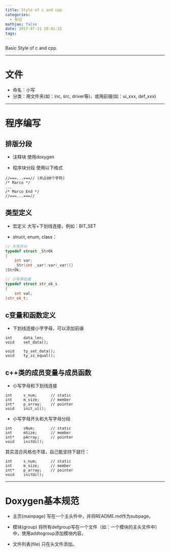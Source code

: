 ```yaml
---
title: Style of c and cpp
categories:
  - 杂记
mathjax: false
date: 2017-07-21 20:41:15
tags:
---
```


Basic Style of c and cpp.

<!-- more -->



---
# 文件
 * 命名：小写
 * 分类：用文件夹(如：inc, src, driver等)，或用前缀(如：ui_xxx, def_xxx)
 

---
# 程序编写

## 排版分段
 * 注释块
 使用doxygen
 
 * 程序块分段
使用以下格式

```
//===...===// (共占80个字符)
/* Marco */
...
/* Marco End */
//===...===//
```

## 类型定义
 * 宏定义
 大写+下划线连接，例如：BIT_SET

 * struct, enum, class：

```cpp
// 大写开头
typedef struct _StrOk
{
	int var;
	_Str(int _var):var(_var){}
}StrOk;

// 小写带后缀
typedef struct str_ok_s
{
    int val;
}str_ok_t;
```


## c变量和函数定义
 - 下划线连接小字字母，可以添加前缀

```
int     data_len;
void    set_data();

void    ty_set_data();
void    ty_is_equal();
```

## c++类的成员变量与成员函数
 - 小写字母和下划线连接

```
int     s_num;      // static
int     m_size;     // member
int*    p_array;    // pointer
void    init_ui();
```

 - 小写字母开头和大写字母分段

```
int     sNum;       // static
int     mSize;      // member
int*    pArray;     // pointer
void    initUi();
```

其实混合风格也不错，自己能坚持下就行：

```
int     s_num;      // static
int     m_size;     // member
int*    p_array;    // pointer
void    initUi();
```

---
# Doxygen基本规范
 - 主页(mainpage)
 写在一个主头件中，并将README.md作为subpage。
 
 - 模块(group)
 将所有defgroup写在一个文件（如：一个模块的主头文件中）中，使用addtogroup添加模块内容。
 
 - 文件列表(file)
 只在头文件添加。

